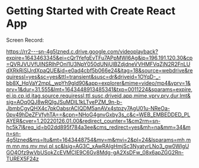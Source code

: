 # Getting Started with Create React App

Screen Record:

https://rr2---sn-4g5lzned.c.drive.google.com/videoplayback?expire=1643463345&ei=cQr1YefgEvTFu7APpMWI6Ag&ip=196.191.120.30&cp=QVRJVUVfUlNSRlhPOnl1U3NpY050dUNjUlBZdjdneVVHMFVqZjN2R2FnLUdXRkRiSlJrdXpaQUE&id=e0ad4cbf5b066e24&itag=18&source=webdrive&requiressl=yes&sc=yes&ttl=transient&susc=dr&driveid=1OYqD-_-bb8X_HqVaY2mpL_wpYh9gId90&app=explorer&mime=video/mp4&vprv=1&prv=1&dur=31.555&lmt=1643448913485341&txp=0011224&sparams=expire,ei,ip,cp,id,itag,source,requiressl,ttl,susc,driveid,app,mime,vprv,prv,dur,lmt&sig=AOq0QJ8wRQIgJSuMDIL1kLTyePZM_9n-b-JbmbCgyQHX4c7pkOabsrACIQDM5anAVx4stpzy7AgU01u-NReOa-0pv49hDeZFVfyhTA==&cpn=NHoG4gnvGxby3s_c&c=WEB_EMBEDDED_PLAYER&cver=1.20220126.01.00&redirect_counter=1&cm2rm=sn-hc5k7l&req_id=b02dd895f784a3ee&cms_redirect=yes&mh=na&mm=34&mn=sn-4g5lzned&ms=ltu&mt=1643448754&mv=m&mvi=2&pl=24&lsparams=mh,mm,mn,ms,mv,mvi,pl,sc&lsig=AG3C_xAwRAIgHmjSc3NyatyrLNo3_gw0WIgUGO4Ofz9wVbUSokZcEVMCIE9C6Gv8Mdg-gA2XsDFw_08x6apZGG2Rn-TUREX5F24z


